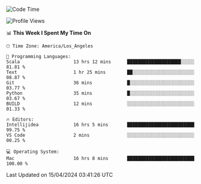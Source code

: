 <!--START_SECTION:waka-->
![Code Time](http://img.shields.io/badge/Code%20Time-940%20hrs%2027%20mins-blue)

![Profile Views](http://img.shields.io/badge/Profile%20Views-0-blue)

📊 **This Week I Spent My Time On** 

```text
🕑︎ Time Zone: America/Los_Angeles

💬 Programming Languages: 
Scala                    13 hrs 12 mins      ████████████████████░░░░░   81.81 % 
Text                     1 hr 25 mins        ██░░░░░░░░░░░░░░░░░░░░░░░   08.87 % 
Git                      36 mins             █░░░░░░░░░░░░░░░░░░░░░░░░   03.77 % 
Python                   35 mins             █░░░░░░░░░░░░░░░░░░░░░░░░   03.67 % 
BUILD                    12 mins             ░░░░░░░░░░░░░░░░░░░░░░░░░   01.33 % 

🔥 Editors: 
Intellijidea             16 hrs 5 mins       █████████████████████████   99.75 % 
VS Code                  2 mins              ░░░░░░░░░░░░░░░░░░░░░░░░░   00.25 % 

💻 Operating System: 
Mac                      16 hrs 8 mins       █████████████████████████   100.00 % 
```


 Last Updated on 15/04/2024 03:41:26 UTC
<!--END_SECTION:waka-->

